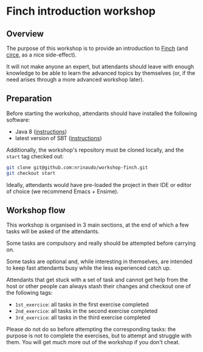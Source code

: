 # Finch introduction workshop

## Overview

The purpose of this workshop is to provide an introduction to [Finch] (and [circe], as a nice side-effect).

It will not make anyone an expert, but attendants should leave with enough knowledge to be able to learn the advanced topics by themselves
(or, if the need arises through a more advanced workshop later).



## Preparation

Before starting the workshop, attendants should have installed the following software:

* Java 8 ([instructions](http://www.oracle.com/technetwork/java/javase/downloads/jdk8-downloads-2133151.html))
* latest version of SBT ([instructions](http://www.scala-sbt.org/download.html))

Additionally, the workshop's repository must be cloned locally, and the `start` tag checked out:

```bash
git clone git@github.com:nrinaudo/workshop-finch.git
git checkout start
```

Ideally, attendants would have pre-loaded the project in their IDE or editor of choice (we recommend Emacs + Ensime).



## Workshop flow

This workshop is organised in 3 main sections, at the end of which a few tasks will be asked of the attendants.

Some tasks are compulsory and really should be attempted before carrying on.

Some tasks are optional and, while interesting in themselves, are intended to keep fast attendants busy while the less experienced catch up.

Attendants that get stuck with a set of task and cannot get help from the host or other people can always stash their changes and checkout
one of the following tags:

- `1st_exercice`: all tasks in the first exercise completed
- `2nd_exercice`: all tasks in the second exercise completed
- `3rd_exercice`: all tasks in the third exercise completed

Please do not do so before attempting the corresponding tasks: the purpose is not to complete the exercises, but to attempt and struggle with them.
You will get much more out of the workshop if you don't cheat.


[circe]:http://circe.io
[Finch]:https://github.com/finagle/finch
